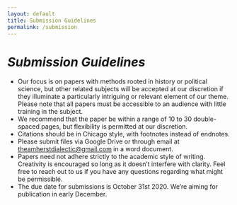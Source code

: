 ```yaml
---
layout: default
title: Submission Guidelines
permalink: /submission
---
```

# _Submission Guidelines_

* Our focus is on papers with methods rooted in history or political science, but other related subjects will be accepted at our discretion if they illuminate a particularly intriguing or relevant element of our theme. Please note that all papers must be accessible to an audience with little training in the subject. 
* We recommend that the paper be within a range of 10 to 30 double-spaced pages, but flexibility is permitted at our discretion.
* Citations should be in Chicago style, with footnotes instead of endnotes.
* Please submit files via Google Drive or through email at theamherstdialectic@gmail.com  in a word document.
* Papers need not adhere strictly to the academic style of writing. Creativity is encouraged so long as it doesn’t interfere with clarity. Feel free to reach out to us if you have any questions regarding what might be permissible. 
* The due date for submissions is October 31st 2020. We’re aiming for publication in early December.


